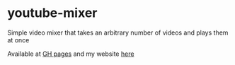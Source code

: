 # youtube-mixer
Simple video mixer that takes an arbitrary number of videos and plays them at once

Available at [GH pages](https://smileytechguy.github.io/youtube-mixer/) and my website [here](https://smileytechguy.com/youtube_mixer/)

